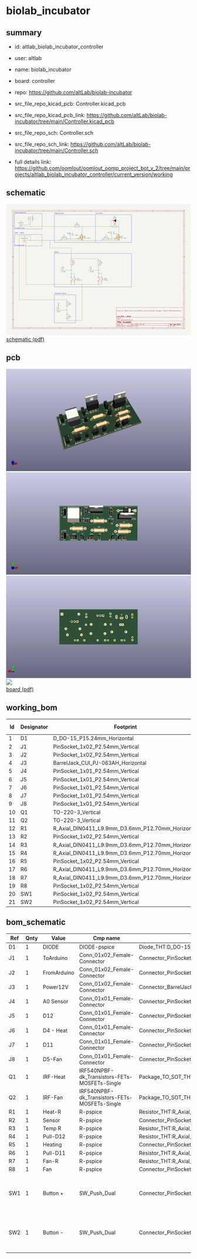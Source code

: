 # biolab_incubator
 
## summary 
* id: altlab_biolab_incubator_controller
* user: altlab
* name: biolab_incubator
* board: controller
* repo: https://github.com/altLab/biolab-incubator
* src_file_repo_kicad_pcb: Controller.kicad_pcb
* src_file_repo_kicad_pcb_link: https://github.com/altLab/biolab-incubator/tree/main/Controller.kicad_pcb


* src_file_repo_sch: Controller.sch
* src_file_repo_sch_link: https://github.com/altLab/biolab-incubator/tree/main/Controller.sch
* full details link: https://github.com/oomlout/oomlout_oomp_project_bot_v_2/tree/main/projects/altlab_biolab_incubator_controller/current_version/working  

## schematic  
![](working_schematic_600.png)  
[schematic (pdf)](working_schematic.pdf) 






















## pcb  
![](working_3d_600.png) 
![](working_3d_front_600.png)  
![](working_3d_back_600.png)  
![](working_600.png)  
[board (pdf)](working.pdf)  

## working_bom
| Id | Designator | Footprint | Quantity | Designation | Supplier and ref |  | None | 
| --- | --- | --- | --- | --- | --- | --- | --- | 
| 1 | D1 | D_DO-15_P15.24mm_Horizontal | 1 | DIODE |  |  | [''] | 
| 2 | J1 | PinSocket_1x02_P2.54mm_Vertical | 1 | ToArduino |  |  | [''] | 
| 3 | J2 | PinSocket_1x02_P2.54mm_Vertical | 1 | FromArduino |  |  | [''] | 
| 4 | J3 | BarrelJack_CUI_PJ-063AH_Horizontal | 1 | Power12V |  |  | [''] | 
| 5 | J4 | PinSocket_1x01_P2.54mm_Vertical | 1 | A0 Sensor |  |  | [''] | 
| 6 | J5 | PinSocket_1x01_P2.54mm_Vertical | 1 | D12 |  |  | [''] | 
| 7 | J6 | PinSocket_1x01_P2.54mm_Vertical | 1 | D4 - Heat |  |  | [''] | 
| 8 | J7 | PinSocket_1x01_P2.54mm_Vertical | 1 | D11 |  |  | [''] | 
| 9 | J8 | PinSocket_1x01_P2.54mm_Vertical | 1 | D5-Fan |  |  | [''] | 
| 10 | Q1 | TO-220-3_Vertical | 1 | IRF-Heat |  |  | [''] | 
| 11 | Q2 | TO-220-3_Vertical | 1 | IRF-Fan |  |  | [''] | 
| 12 | R1 | R_Axial_DIN0411_L9.9mm_D3.6mm_P12.70mm_Horizontal | 1 | Heat-R |  |  | [''] | 
| 13 | R2 | PinSocket_1x02_P2.54mm_Vertical | 1 | Sensor |  |  | [''] | 
| 14 | R3 | R_Axial_DIN0411_L9.9mm_D3.6mm_P12.70mm_Horizontal | 1 | Temp R |  |  | [''] | 
| 15 | R4 | R_Axial_DIN0411_L9.9mm_D3.6mm_P12.70mm_Horizontal | 1 | Pull-D12 |  |  | [''] | 
| 16 | R5 | PinSocket_1x02_P2.54mm_Vertical | 1 | Heating |  |  | [''] | 
| 17 | R6 | R_Axial_DIN0411_L9.9mm_D3.6mm_P12.70mm_Horizontal | 1 | Pull-D11 |  |  | [''] | 
| 18 | R7 | R_Axial_DIN0411_L9.9mm_D3.6mm_P12.70mm_Horizontal | 1 | Fan-R |  |  | [''] | 
| 19 | R8 | PinSocket_1x02_P2.54mm_Vertical | 1 | Fan |  |  | [''] | 
| 20 | SW1 | PinSocket_1x02_P2.54mm_Vertical | 1 | Button + |  |  | [''] | 
| 21 | SW2 | PinSocket_1x02_P2.54mm_Vertical | 1 | Button - |  |  | [''] | 


## bom_schematic
| Ref | Qnty | Value | Cmp name | Footprint | Description | Vendor | DNP | 
| --- | --- | --- | --- | --- | --- | --- | --- | 
| D1 | 1 | DIODE | DIODE-pspice | Diode_THT:D_DO-15_P15.24mm_Horizontal |  |  |  | 
| J1 | 1 | ToArduino | Conn_01x02_Female-Connector | Connector_PinSocket_2.54mm:PinSocket_1x02_P2.54mm_Vertical |  |  |  | 
| J2 | 1 | FromArduino | Conn_01x02_Female-Connector | Connector_PinSocket_2.54mm:PinSocket_1x02_P2.54mm_Vertical |  |  |  | 
| J3 | 1 | Power12V | Conn_01x02_Female-Connector | Connector_BarrelJack:BarrelJack_CUI_PJ-063AH_Horizontal |  |  |  | 
| J4 | 1 | A0 Sensor | Conn_01x01_Female-Connector | Connector_PinSocket_2.54mm:PinSocket_1x01_P2.54mm_Vertical |  |  |  | 
| J5 | 1 | D12 | Conn_01x01_Female-Connector | Connector_PinSocket_2.54mm:PinSocket_1x01_P2.54mm_Vertical |  |  |  | 
| J6 | 1 | D4 - Heat | Conn_01x01_Female-Connector | Connector_PinSocket_2.54mm:PinSocket_1x01_P2.54mm_Vertical |  |  |  | 
| J7 | 1 | D11 | Conn_01x01_Female-Connector | Connector_PinSocket_2.54mm:PinSocket_1x01_P2.54mm_Vertical |  |  |  | 
| J8 | 1 | D5-Fan | Conn_01x01_Female-Connector | Connector_PinSocket_2.54mm:PinSocket_1x01_P2.54mm_Vertical |  |  |  | 
| Q1 | 1 | IRF-Heat | IRF540NPBF-dk_Transistors-FETs-MOSFETs-Single | Package_TO_SOT_THT:TO-220-3_Vertical |  |  |  | 
| Q2 | 1 | IRF-Fan | IRF540NPBF-dk_Transistors-FETs-MOSFETs-Single | Package_TO_SOT_THT:TO-220-3_Vertical |  |  |  | 
| R1 | 1 | Heat-R | R-pspice | Resistor_THT:R_Axial_DIN0411_L9.9mm_D3.6mm_P12.70mm_Horizontal |  |  |  | 
| R2 | 1 | Sensor | R-pspice | Connector_PinSocket_2.54mm:PinSocket_1x02_P2.54mm_Vertical |  |  |  | 
| R3 | 1 | Temp R | R-pspice | Resistor_THT:R_Axial_DIN0411_L9.9mm_D3.6mm_P12.70mm_Horizontal |  |  |  | 
| R4 | 1 | Pull-D12 | R-pspice | Resistor_THT:R_Axial_DIN0411_L9.9mm_D3.6mm_P12.70mm_Horizontal |  |  |  | 
| R5 | 1 | Heating | R-pspice | Connector_PinSocket_2.54mm:PinSocket_1x02_P2.54mm_Vertical |  |  |  | 
| R6 | 1 | Pull-D11 | R-pspice | Resistor_THT:R_Axial_DIN0411_L9.9mm_D3.6mm_P12.70mm_Horizontal |  |  |  | 
| R7 | 1 | Fan-R | R-pspice | Resistor_THT:R_Axial_DIN0411_L9.9mm_D3.6mm_P12.70mm_Horizontal |  |  |  | 
| R8 | 1 | Fan | R-pspice | Connector_PinSocket_2.54mm:PinSocket_1x02_P2.54mm_Vertical |  |  |  | 
| SW1 | 1 | Button + | SW_Push_Dual | Connector_PinSocket_2.54mm:PinSocket_1x02_P2.54mm_Vertical | Push button switch, generic, symbol, four pins |  |  | 
| SW2 | 1 | Button - | SW_Push_Dual | Connector_PinSocket_2.54mm:PinSocket_1x02_P2.54mm_Vertical | Push button switch, generic, symbol, four pins |  |  | 




